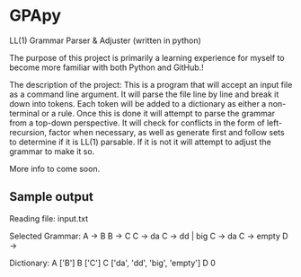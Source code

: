 # GPApy
LL(1) Grammar Parser &amp; Adjuster (written in python)

The purpose of this project is primarily a learning experience for myself to become more familiar with both Python and GitHub.!

The description of the project:
This is a program that will accept an input file as a command line argument. It will parse the file line by line and break it down into tokens.
Each token will be added to a dictionary as either a non-terminal or a rule. Once this is done it will attempt to parse the grammar from a top-down perspective.
It will check for conflicts in the form of left-recursion, factor when necessary, as well as generate first and follow sets to determine if it is LL(1) parsable.
If it is not it will attempt to adjust the grammar to make it so.

More info to come soon.

Sample output
----------------
Reading file: input.txt 

Selected Grammar: 
A -> B
B -> C
C -> da
C -> dd | big
C -> da
C -> empty
D ->

Dictionary:
A ['B']
B ['C']
C ['da', 'dd', 'big', 'empty']
D 0
